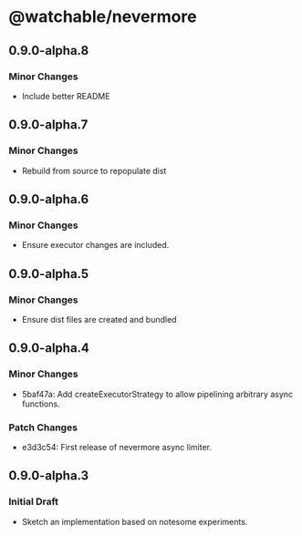 # @watchable/nevermore

## 0.9.0-alpha.8

### Minor Changes

- Include better README

## 0.9.0-alpha.7

### Minor Changes

- Rebuild from source to repopulate dist

## 0.9.0-alpha.6

### Minor Changes

- Ensure executor changes are included.

## 0.9.0-alpha.5

### Minor Changes

- Ensure dist files are created and bundled

## 0.9.0-alpha.4

### Minor Changes

- 5baf47a: Add createExecutorStrategy to allow pipelining arbitrary async
  functions.

### Patch Changes

- e3d3c54: First release of nevermore async limiter.

## 0.9.0-alpha.3

### Initial Draft

- Sketch an implementation based on notesome experiments.
